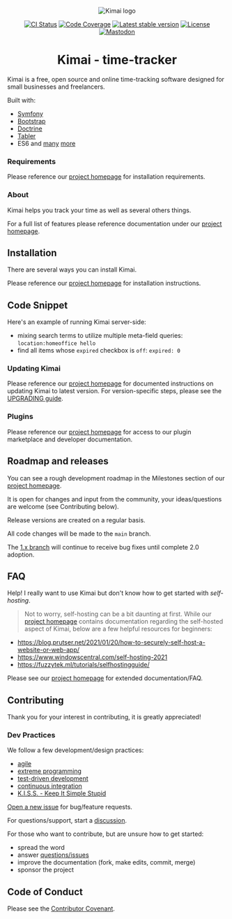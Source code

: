 <p align="center">
    <img src="https://raw.githubusercontent.com/kimai/images/main/repository-header.png" alt="Kimai logo">
</p>

<p align="center">
    <a href="https://github.com/kimai/kimai/actions"><img alt="CI Status" src="https://github.com/kimai/kimai/workflows/CI/badge.svg"></a>
    <a href="https://codecov.io/gh/kimai/kimai"><img alt="Code Coverage" src="https://codecov.io/gh/kimai/kimai/branch/main/graph/badge.svg"></a>
    <a href="https://packagist.org/packages/kimai/kimai"><img alt="Latest stable version" src="https://poser.pugx.org/kimai/kimai/v/stable"></a>
    <a href="https://www.gnu.org/licenses/agpl-3.0.en.html"><img alt="License" src="https://poser.pugx.org/kimai/kimai/license"></a>
    <a href="https://phpc.social/@kimai" rel="me"><img alt="Mastodon" src="https://img.shields.io/badge/toot-%40kimai-8c8dff"></a>
</p>

<h1 align="center">Kimai - time-tracker</h1>

Kimai is a free, open source and online time-tracking software designed for small businesses and freelancers. 

Built with:
- [Symfony](https://github.com/symfony/symfony)
- [Bootstrap](https://github.com/twbs/bootstrap)
- [Doctrine](https://github.com/doctrine/)
- [Tabler](https://github.com/kevinpapst/TablerBundle/)
- ES6 and [many](composer.json) [more](package.json)

### Requirements

Please reference our [project homepage](https://www.kimai.org/) for installation requirements.

### About

Kimai helps you track your time as well as several others things.

For a full list of features please reference documentation under our [project homepage](https://www.kimai.org/).

## Installation

There are several ways you can install Kimai.

Please reference our [project homepage](https://www.kimai.org/) for installation instructions.

## Code Snippet

Here's an example of running Kimai server-side:
- mixing search terms to utilize multiple meta-field queries:
`location:homeoffice hello`
- find all items whose `expired` checkbox is `off`:
`expired: 0`

### Updating Kimai

Please reference our [project homepage](https://www.kimai.org/) for documented instructions on updating Kimai to latest version. For version-specific steps, please see the [UPGRADING guide](UPGRADING.md).

### Plugins

Please reference our [project homepage](https://www.kimai.org/) for access to our plugin marketplace and developer documentation.

## Roadmap and releases

You can see a rough development roadmap in the Milestones section of our [project homepage](https://www.kimai.org/).

It is open for changes and input from the community, your ideas/questions are welcome (see Contributing below).

Release versions are created on a regular basis.

All code changes will be made to the `main` branch.

The [1.x branch](https://github.com/kimai/kimai/tree/1.x) will continue to receive bug fixes until complete 2.0 adoption.

## FAQ

Help! I really want to use Kimai but don't know how to get started with _self-hosting_.
> Not to worry, self-hosting can be a bit daunting at first. While our [project homepage](https://www.kimai.org/) contains documentation regarding the self-hosted aspect of Kimai, below are a few helpful resources for beginners:
- https://blog.prutser.net/2021/01/20/how-to-securely-self-host-a-website-or-web-app/
- https://www.windowscentral.com/self-hosting-2021
- https://fuzzytek.ml/tutorials/selfhostingguide/

Please see our [project homepage](https://www.kimai.org/) for extended documentation/FAQ. 

## Contributing

Thank you for your interest in contributing, it is greatly appreciated!

### Dev Practices

We follow a few development/design practices:
- [agile](https://en.m.wikipedia.org/wiki/Agile_software_development)
- [extreme programming](https://en.m.wikipedia.org/wiki/Extreme_programming_practices)
- [test-driven development](https://en.wikipedia.org/wiki/Test-driven_development)
- [continuous integration](https://en.wikipedia.org/wiki/Continuous_integration)
- [K.I.S.S. - Keep It Simple Stupid](https://en.wikipedia.org/wiki/KISS_principle)

[Open a new issue](https://github.com/kimai/kimai/issues) for bug/feature requests.

For questions/support, start a [discussion](https://github.com/kimai/kimai/discussions).

For those who want to contribute, but are unsure how to get started:
- spread the word
- answer [questions/issues](https://github.com/kimai/kimai/issues)
- improve the documentation (fork, make edits, commit, merge)
- sponsor the project

## Code of Conduct

Please see the [Contributor Covenant](https://www.contributor-covenant.org/).
